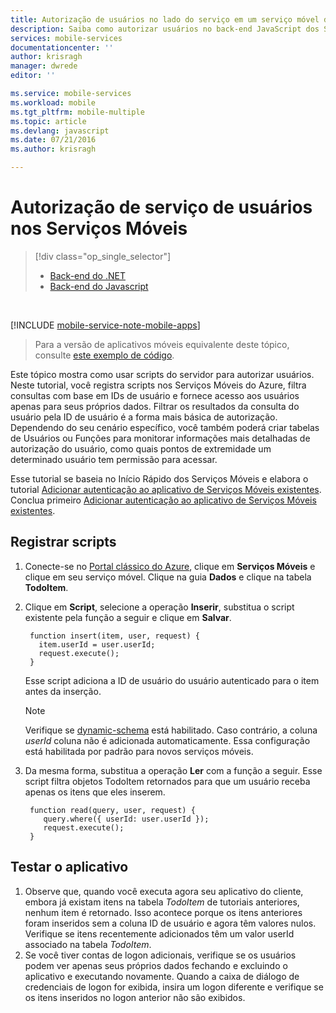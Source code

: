 ```yaml
---
title: Autorização de usuários no lado do serviço em um serviço móvel de back-end do JavaScript | Microsoft Docs
description: Saiba como autorizar usuários no back-end JavaScript dos Serviços Móveis do Azure
services: mobile-services
documentationcenter: ''
author: krisragh
manager: dwrede
editor: ''

ms.service: mobile-services
ms.workload: mobile
ms.tgt_pltfrm: mobile-multiple
ms.topic: article
ms.devlang: javascript
ms.date: 07/21/2016
ms.author: krisragh

---
```

# Autorização de serviço de usuários nos Serviços Móveis
> [!div class="op_single_selector"]
> * [Back-end do .NET](mobile-services-dotnet-backend-service-side-authorization.md)
> * [Back-end do Javascript](mobile-services-javascript-backend-service-side-authorization.md)
> 
> 

&nbsp;

[!INCLUDE [mobile-service-note-mobile-apps](../../includes/mobile-services-note-mobile-apps.md)]

> Para a versão de aplicativos móveis equivalente deste tópico, consulte [este exemplo de código](https://github.com/Azure/azure-mobile-apps-node/blob/master/samples/personal-table/tables/TodoItem.js#L38).
> 
> 

Este tópico mostra como usar scripts do servidor para autorizar usuários. Neste tutorial, você registra scripts nos Serviços Móveis do Azure, filtra consultas com base em IDs de usuário e fornece acesso aos usuários apenas para seus próprios dados. Filtrar os resultados da consulta do usuário pela ID de usuário é a forma mais básica de autorização. Dependendo do seu cenário específico, você também poderá criar tabelas de Usuários ou Funções para monitorar informações mais detalhadas de autorização do usuário, como quais pontos de extremidade um determinado usuário tem permissão para acessar.

Esse tutorial se baseia no Início Rápido dos Serviços Móveis e elabora o tutorial [Adicionar autenticação ao aplicativo de Serviços Móveis existentes]. Conclua primeiro [Adicionar autenticação ao aplicativo de Serviços Móveis existentes].

## <a name="register-scripts"></a>Registrar scripts
1. Conecte-se no [Portal clássico do Azure], clique em **Serviços Móveis** e clique em seu serviço móvel. Clique na guia **Dados** e clique na tabela **TodoItem**.
2. Clique em **Script**, selecione a operação **Inserir**, substitua o script existente pela função a seguir e clique em **Salvar**.
   
        function insert(item, user, request) {
          item.userId = user.userId;
          request.execute();
        }
   
    Esse script adiciona a ID de usuário do usuário autenticado para o item antes da inserção.
   
   > [!NOTE]
   > Verifique se [dynamic-schema](https://msdn.microsoft.com/library/azure/jj193175.aspx) está habilitado. Caso contrário, a coluna *userId* coluna não é adicionada automaticamente. Essa configuração está habilitada por padrão para novos serviços móveis.
   > 
   > 
3. Da mesma forma, substitua a operação **Ler** com a função a seguir. Esse script filtra objetos TodoItem retornados para que um usuário receba apenas os itens que eles inserem.
   
        function read(query, user, request) {
           query.where({ userId: user.userId });
           request.execute();
        }

## <a name="test-app"></a>Testar o aplicativo
1. Observe que, quando você executa agora seu aplicativo do cliente, embora já existam itens na tabela *TodoItem* de tutoriais anteriores, nenhum item é retornado. Isso acontece porque os itens anteriores foram inseridos sem a coluna ID de usuário e agora têm valores nulos. Verifique se itens recentemente adicionados têm um valor userId associado na tabela *TodoItem*.
2. Se você tiver contas de logon adicionais, verifique se os usuários podem ver apenas seus próprios dados fechando e excluindo o aplicativo e executando novamente. Quando a caixa de diálogo de credenciais de logon for exibida, insira um logon diferente e verifique se os itens inseridos no logon anterior não são exibidos.

<!-- Anchors. -->
[Register server scripts]: #register-scripts
[Next Steps]: #next-steps

<!-- Images. -->

<!-- URLs. -->

[Windows Push Notifications & Live Connect]: http://go.microsoft.com/fwlink/p/?LinkID=257677
[Mobile Services server script reference]: http://go.microsoft.com/fwlink/p/?LinkId=262293
[My Apps dashboard]: http://go.microsoft.com/fwlink/p/?LinkId=262039
[Adicionar autenticação ao aplicativo de Serviços Móveis existentes]: /develop/mobile/tutorials/get-started-with-users-ios

[Portal clássico do Azure]: https://manage.windowsazure.com/

<!---HONumber=AcomDC_0727_2016-->